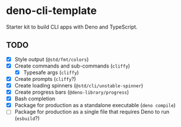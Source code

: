 # deno-cli-template

Starter kit to build CLI apps with Deno and TypeScript.

## TODO

- [x] Style output (`@std/fmt/colors`)
- [x] Create commands and sub-commands (`cliffy`)
  - [x] Typesafe args (`cliffy`)
- [x] Create prompts (`cliffy`?)
- [x] Create loading spinners (`@std/cli/unstable-spinner`)
- [x] Create progress bars (`@deno-library/progress`)
- [x] Bash completion
- [x] Package for production as a standalone executable (`deno compile`)
- [ ] Package for production as a single file that requires Deno to run (`esbuild`?)
